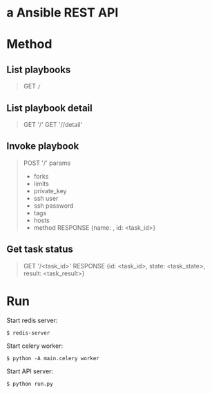 # a Ansible REST API

# Method
## List playbooks
> GET `/`

## List playbook detail
> GET '/<playbook>'
> GET '/<playbook>/detail'

## Invoke playbook
> POST '/<playbook>'
> params
> - forks
> - limits
> - private_key
> - ssh user
> - ssh password
> - tags
> - hosts
> - method
> RESPONSE {name: <playbook>, id: <task_id>}

## Get task status
> GET '/<task_id>'
> RESPONSE {id: <task_id>, state: <task_state>, result: <task_result>}

# Run
Start redis server:
```
$ redis-server
```
Start celery worker:
```
$ python -A main.celery worker
```

Start API server:
```
$ python run.py
```

